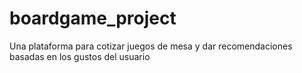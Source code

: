 # boardgame_project
Una plataforma para cotizar juegos de mesa y dar recomendaciones basadas en los gustos del usuario

